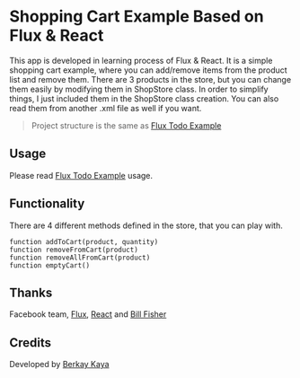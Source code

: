 # Shopping Cart Example Based on Flux & React

This app is developed in learning process of Flux & React. It is a simple shopping cart example, where you can add/remove items from the product list and remove them.
There are 3 products in the store, but you can change them easily by modifying them in ShopStore class. In order to simplify things, I just included them in the ShopStore class creation. 
You can also read them from another .xml file as well if you want.

> Project structure is the same as [Flux Todo Example](https://github.com/facebook/flux/tree/master/examples/flux-todomvc/)

## Usage

Please read [Flux Todo Example](https://github.com/facebook/flux/tree/master/examples/flux-todomvc/) usage.

## Functionality

There are 4 different methods defined in the store, that you can play with.

```
function addToCart(product, quantity)
function removeFromCart(product)
function removeAllFromCart(product)
function emptyCart()
```

## Thanks

Facebook team, [Flux](http://facebook.github.io/flux/), [React](http://facebook.github.io/react/) and [Bill Fisher](https://www.facebook.com/bill.fisher.771)

## Credits

Developed by [Berkay Kaya](https://www.twitter.com/berkayk)
